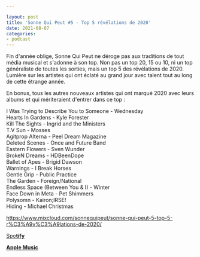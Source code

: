 ```yaml
---

layout: post
title: 'Sonne Qui Peut #5 - Top 5 révélations de 2020'
date: 2021-08-07
categories:
- podcast
---
```


Fin d'année oblige, Sonne Qui Peut ne déroge pas aux traditions de tout média musical et s'adonne à son top. Non pas un top 20, 15 ou 10, ni un top généraliste de toutes les sorties, mais un top 5 des révélations de 2020. Lumière sur les artistes qui ont éclaté au grand jour avec talent tout au long de cette étrange année.

En bonus, tous les autres nouveaux artistes qui ont marqué 2020 avec leurs albums et qui mériteraient d'entrer dans ce top :

I Was Trying to Describe You to Someone - Wednesday  
Hearts In Gardens - Kyle Forester  
Kill The Sights - Ingrid and the Ministers  
T.V Sun - Mosses  
Agitprop Alterna - Peel Dream Magazine  
Deleted Scenes - Once and Future Band  
Eastern Flowers - Sven Wunder  
BrokeN Dreams - HDBeenDope  
Ballet of Apes - Brigid Dawson  
Warnings - I Break Horses  
Gentle Grip - Public Practice  
The Garden - Foreign/National  
Endless Space (Between You & I) - Winter  
Face Down in Meta - Pet Shimmers  
Polysomn - Kairon;IRSE!  
Hiding - Michael Christmas

https://www.mixcloud.com/sonnequipeut/sonne-qui-peut-5-top-5-r%C3%A9v%C3%A9lations-de-2020/

[Spo**tify**](https://open.spotify.com/episode/2oITUPFILRzTgLdaXhgSQL)

**[Apple Music](https://podcasts.apple.com/us/podcast/sonne-qui-peut-5-top-5-r%C3%A9v%C3%A9lations-de-2020/id1580383358?i=1000531472595)**
